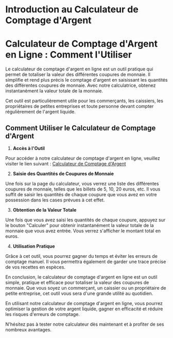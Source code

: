 Introduction au Calculateur de Comptage d'Argent
================================================

Calculateur de Comptage d'Argent en Ligne : Comment l'Utiliser
==============================================================

Le calculateur de comptage d'argent en ligne est un outil pratique qui permet de totaliser la valeur des différentes coupures de monnaie. Il simplifie et rend plus précis le comptage d'argent en saisissant les quantités des différentes coupures de monnaie. Avec notre calculatrice, obtenez instantanément la valeur totale de la monnaie.

Cet outil est particulièrement utile pour les commerçants, les caissiers, les propriétaires de petites entreprises et toute personne devant compter régulièrement de l'argent liquide.

Comment Utiliser le Calculateur de Comptage d'Argent
----------------------------------------------------

1. **Accès à l'Outil**

Pour accéder à notre calculateur de comptage d'argent en ligne, veuillez visiter le lien suivant : [Calculateur de Comptage d'Argent](https://www.onlinecalculatorsfree.com/fr/financial/money-counter-calculator.html)

2. **Saisie des Quantités de Coupures de Monnaie**

Une fois sur la page du calculateur, vous verrez une liste des différentes coupures de monnaie, telles que les billets de 5, 10, 20 euros, etc. Il vous suffit de saisir les quantités de chaque coupure que vous avez en votre possession dans les cases prévues à cet effet.

3. **Obtention de la Valeur Totale**

Une fois que vous avez saisi les quantités de chaque coupure, appuyez sur le bouton "Calculer" pour obtenir instantanément la valeur totale de la monnaie que vous avez entrée. Vous verrez s'afficher le montant total en euros.

4. **Utilisation Pratique**

Grâce à cet outil, vous pourrez gagner du temps et éviter les erreurs de comptage manuel. Il vous permettra également de garder une trace précise de vos recettes en espèces.

En conclusion, le calculateur de comptage d'argent en ligne est un outil simple, pratique et efficace pour totaliser la valeur des coupures de monnaie. Que vous soyez un commerçant, un caissier ou un propriétaire de petite entreprise, cet outil vous sera d'une grande utilité au quotidien.

En utilisant notre calculateur de comptage d'argent en ligne, vous pourrez optimiser la gestion de votre argent liquide, gagner en efficacité et réduire les risques d'erreurs de comptage.

N'hésitez pas à tester notre calculateur dès maintenant et à profiter de ses nombreux avantages.